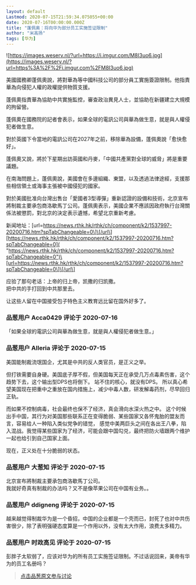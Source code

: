 ```yaml
---
layout: default
Lastmod: 2020-07-15T21:59:34.075055+00:00
date: 2020-07-16T00:00:00.000Z
title: "蓬佩奥：将向华为部分员工实施签证限制"
author: "米高扬"
tags: [华为]
---
```


![https://images.weserv.nl/?url=https://i.imgur.com/M8I3uo6.jpg](https://images.weserv.nl/?url=https%3A%2F%2Fi.imgur.com%2FM8I3uo6.jpg)  
  
美國國務卿蓬佩奧說，將對華為等中國科技公司的部分員工實施簽證限制。他指責華為向侵犯人權的政權提供物質支援。  
  
蓬佩奧指責華為協助中共實施監控，審查政治異見人士，並協助在新疆建立大規模的拘留營。  
  
蓬佩奧在國務院的記者會表示，如果全球的電訊公司與華為做生意，就是與人權侵犯者做生意。  
  
對於英國下令當地的電訊公司在2027年之前，移除華為設備，蓬佩奧說「愈快愈好」。  
  
蓬佩奧又說，將於下星期出訪英國和丹麥，「中國共產黨對全球的威脅」將是重要議題。  
  
在南海問題上，蓬佩奧說，美國會在多邊組織、東盟，以及透過法律途經，支援那些相信領土或海事主張被中國侵犯的國家。  
  
對於美國批准向台灣出售台「愛國者3型導彈」重新認證的設備和技術，北京宣布將制裁主要承包商洛歇馬丁公司。蓬佩奧表示，美國企業不應該因政府執行台灣關係法被懲罰，對北京的決定表示遺憾，希望北京重新考慮。  
  
新闻地址：\[url=https://news.rthk.hk/rthk/ch/component/k2/1537997-20200716.htm?spTabChangeable=0\]\[/url\][https://news.rthk.hk/rthk/ch/component/k2/1537997-20200716.htm?spTabChangeable=0]( "https://news.rthk.hk/rthk/ch/component/k2/1537997-20200716.htm?spTabChangeable=0")\[url=https://news.rthk.hk/rthk/ch/component/k2/1537997-20200716.htm?spTabChangeable=0\]\[/url\]  
  
  
应验了那句老话：上帝的归上帝，凯撒的归凯撒。  
把中共的手打回到中共那里去。  
  
让这些人留在中国接受包子特色主义教育远比留在国外好多了。

            
### 品葱用户 **Acca0429** 评论于 2020-07-16
        
「如果全球的電訊公司與華為做生意，就是與人權侵犯者做生意。」
        


            
### 品葱用户 **Alleria** 评论于 2020-07-15
        
美国能制裁流氓国企，尤其是中共的反人类官员，是正义之举。  
  
但打铁需要自身硬。美国底子厚不假，但美国每天正在承受几万点毒素伤害，这个趋势下去，这个输出型DPS也将倒下。 站不住的核心，就没有DPS。 所以真心希望美国现在把重中之重放在国内措施上，减少中毒人数，研发解毒药剂，尽早回归正轨。  
  
而如果不控制病毒，社会最终也保不了经济，真会滑向水深火热之中。 这个时候出手中国，其行为对美国那些联系正在变得脆弱、某些国家又各怀鬼胎的盟友而言，容易给人一种陷入类似党争的错觉， 感觉中美两巨头之间在各出王八拳，陷入混战。我觉得某些国家为了经济，可能会跟中国勾兑，最终把防火墙跟两个维护一起也给引到自己国家上面。   
  
现在，正义处在十分脆弱的状态。
        


            
### 品葱用户 **大葱知** 评论于 2020-07-15
        
北京宣布將制裁主要承包商洛歇馬丁公司。  
我就好奇真有制裁的办法吗？又不是像苹果公司在中国有业务。。
        


            
### 品葱用户 **ddigneng** 评论于 2020-07-15
        
越来越觉得制裁华为是一个昏招，中国的企业都是一个壳而已，封死了也对中共伤害很少，除了表明强硬态度算是一个作用以外，没有太大作用，浪费太多精力。
        


            
### 品葱用户 **时政高见** 评论于 2020-07-15
        
彭胖子太软弱了，应该对华为的所有员工实施签证限制。不过话说回来，美帝有华为的员工名册吗？
        






> [点击品葱原文参与讨论](https://pincong.rocks/article/21648)

